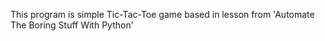 This program is simple Tic-Tac-Toe game based in lesson from 'Automate The Boring Stuff With Python'
